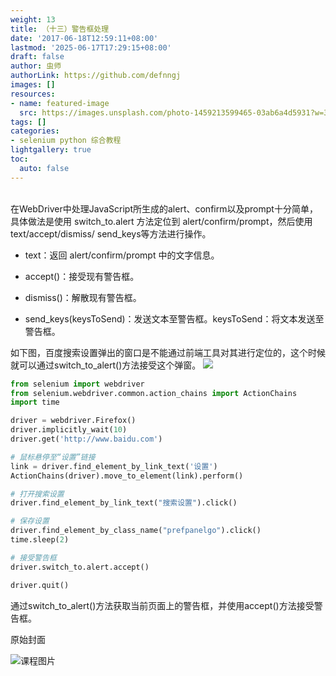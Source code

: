 ```yaml
---
weight: 13
title: （十三）警告框处理
date: '2017-06-18T12:59:11+08:00'
lastmod: '2025-06-17T17:29:15+08:00'
draft: false
author: 虫师
authorLink: https://github.com/defnngj
images: []
resources:
- name: featured-image
  src: https://images.unsplash.com/photo-1459213599465-03ab6a4d5931?w=300
tags: []
categories:
- selenium python 综合教程
lightgallery: true
toc:
  auto: false
---
```



<br>
在WebDriver中处理JavaScript所生成的alert、confirm以及prompt十分简单，具体做法是使用 switch_to.alert 方法定位到 alert/confirm/prompt，然后使用text/accept/dismiss/ send_keys等方法进行操作。

* text：返回 alert/confirm/prompt 中的文字信息。

* accept()：接受现有警告框。

* dismiss()：解散现有警告框。

* send_keys(keysToSend)：发送文本至警告框。keysToSend：将文本发送至警告框。

如下图，百度搜索设置弹出的窗口是不能通过前端工具对其进行定位的，这个时候就可以通过switch_to_alert()方法接受这个弹窗。
![](http://orru5lls3.bkt.clouddn.com/alert_windows.png)

```python
from selenium import webdriver
from selenium.webdriver.common.action_chains import ActionChains
import time

driver = webdriver.Firefox()
driver.implicitly_wait(10)
driver.get('http://www.baidu.com')

# 鼠标悬停至“设置”链接
link = driver.find_element_by_link_text('设置')
ActionChains(driver).move_to_element(link).perform()

# 打开搜索设置
driver.find_element_by_link_text("搜索设置").click()

# 保存设置
driver.find_element_by_class_name("prefpanelgo").click()
time.sleep(2)

# 接受警告框
driver.switch_to.alert.accept()

driver.quit()
```
通过switch_to_alert()方法获取当前页面上的警告框，并使用accept()方法接受警告框。




原始封面

![课程图片](https://images.unsplash.com/photo-1459213599465-03ab6a4d5931?w=300)

